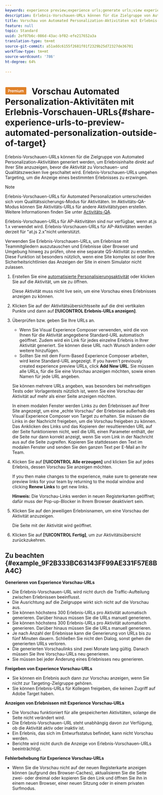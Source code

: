 ```yaml
---
keywords: experience preview;experience urls;generate urls;view experience urls
description: Erlebnis-Vorschauen-URLs können für die Zielgruppe von Automated Personalization-Aktivitäten generiert werden, um Erlebnisinhalte direkt auf Ihrer Site anzuzeigen, bevor die Aktivität zu Vorschauen- und Qualitätszwecken live geschaltet wird. Erlebnis-Vorschauen-URLs umgehen Targeting, um die Anzeige eines bestimmten Erlebnisses zu erzwingen.
title: Vorschau von Automated Personalization-Aktivitäten mit Erlebnis-Vorschauen-URLs
feature: null
topic: Standard
uuid: 2ef07b6c-086d-43ac-bf02-efe217652a3a
translation-type: tm+mt
source-git-commit: a51addc6155f2681f01f2329b25d72327de36701
workflow-type: tm+mt
source-wordcount: '786'
ht-degree: 64%

---
```



# ![PREMIUM](/help/assets/premium.png) Vorschau Automated Personalization-Aktivitäten mit Erlebnis-Vorschauen-URLs{#share-experience-urls-to-preview-automated-personalization-outside-of-target}

Erlebnis-Vorschauen-URLs können für die Zielgruppe von Automated Personalization-Aktivitäten generiert werden, um Erlebnisinhalte direkt auf Ihrer Site anzuzeigen, bevor die Aktivität zu Vorschauen- und Qualitätszwecken live geschaltet wird. Erlebnis-Vorschauen-URLs umgehen Targeting, um die Anzeige eines bestimmten Erlebnisses zu erzwingen.

>[!NOTE]
>
>Erlebnis-Vorschauen-URLs für Automated Personalization unterscheiden sich vom Qualitätssicherungs-Modus für Aktivitäten. Im Aktivitäts-QA-Modus können Sie Aktivitäts-URLs für andere Aktivitätstypen erstellen. Weitere Informationen finden Sie unter [Activitäts-QA](../../c-activities/c-activity-qa/activity-qa.md#concept_9329EF33DE7D41CA9815C8115DBC4E40).
>
>Erlebnis-Vorschauen-URLs für AP-Aktivitäten sind nur verfügbar, wenn at.js 1.x verwendet wird. Erlebnis-Vorschauen-URLs für AP-Aktivitäten werden derzeit für &quot;at.js 2.x&quot;nicht unterstützt.

Verwenden Sie Erlebnis-Vorschauen-URLs, um Erlebnisse mit Teammitgliedern auszutauschen und Erlebnisse über Browser und Umgebung hinweg zu prüfen, ohne eine separate QS-Aktivität zu erstellen. Diese Funktion ist besonders nützlich, wenn eine Site komplex ist oder Ihre Sicherheitsrichtlinien das Anzeigen der Site in einem Simulator nicht zulassen.

1. Erstellen Sie eine [automatisierte Personalisierungsaktivität](../../c-activities/t-automated-personalization/create-ap-activity.md#task_8AAF837796D74CF893CA2F88BA1491C9) oder klicken Sie auf die Aktivität, um sie zu öffnen.

   Diese Aktivität muss nicht live sein, um eine Vorschau eines Erlebnisses anzeigen zu können.
1. Klicken Sie auf der Aktivitätsübersichtsseite auf die drei vertikalen Punkte und dann auf **[!UICONTROL Erlebnis-URLs anzeigen]**.
1. Überprüfen bzw. geben Sie Ihre URLs an.

   * Wenn Sie Visual Experience Composer verwenden, wird die von Ihnen für die Aktivität angegebene Standard-URL automatisch geöffnet. Zudem wird ein Link für jedes einzelne Erlebnis in Ihrer Aktivität generiert. Sie können diese URL nach Wunsch ändern oder weitere hinzufügen.
   * Sollten Sie mit dem Form-Based Experience Composer arbeiten, wird keine Standard-URL angezeigt. If you haven&#39;t previously created experience preview URLs, click **Add New URL**. Sie müssen alle URLs, für die Sie eine Vorschau anzeigen möchten, sowie einen Namen für jede URL angeben.

   Sie können mehrere URLs angeben, was besonders bei mehrseitigen Tests oder Vorlagentests nützlich ist, wenn Sie eine Vorschau der Aktivität auf mehr als einer Seite anzeigen möchten.

   In einem modalen Fenster werden Links zu den Erlebnissen auf Ihrer Site angezeigt, um eine „echte Vorschau“ der Erlebnisse außerhalb des Visual Experience Composer von Target zu erhalten. Sie müssen die Links in der Nachricht freigeben, um die Vorschau freigeben zu können. Das Anklicken des Links und das Kopieren der resultierenden URL auf der Seite funktionieren nicht, weil die URL einen Parameter enthält, der die Seite nur dann korrekt anzeigt, wenn Sie vom Link in der Nachricht aus auf die Seite zugreifen. Kopieren Sie stattdessen den Text im modalen Fenster und senden Sie den ganzen Text per E-Mail an Ihr Team.
1. Klicken Sie auf **[!UICONTROL Alle erzeugen]** und klicken Sie auf jedes Erlebnis, dessen Vorschau Sie anzeigen möchten.

   If you then make changes to the experience, make sure to generate new preview links for your team by returning to the modal window and clicking **Renew Links** to get new links.

   **Hinweis:** Die Vorschau-Links werden in neuen Registerkarten geöffnet; dafür muss der Pop-up-Blocker in Ihrem Browser deaktiviert sein.

1. Klicken Sie auf den jeweiligen Erlebnisnamen, um eine Vorschau der Aktivität anzuzeigen.

   Die Seite mit der Aktivität wird geöffnet.
1. Klicken Sie auf **[!UICONTROL Fertig]**, um zur Aktivitätsübersicht zurückzukehren.

## Zu beachten {#example_9F2B333BC63143FF99AE331F57E8BA4C}

**Generieren von Experience Vorschau-URLs**

* Die Erlebnis-Vorschauen-URL wird nicht durch die Traffic-Aufteilung zwischen Erlebnissen beeinflusst.
* Die Ausrichtung auf die Zielgruppe wirkt sich nicht auf die Vorschau aus.
* Sie können höchstens 300 Erlebnis-URLs pro Aktivität automatisch generieren. Darüber hinaus müssen Sie die URLs manuell generieren.
* Sie können höchstens 300 Erlebnis-URLs pro Aktivität automatisch generieren. Darüber hinaus müssen Sie die URLs manuell generieren.
* Je nach Anzahl der Erlebnisse kann die Generierung von URLs bis zu fünf Minuten dauern. Schließen Sie nicht den Dialog, sonst gehen die generierten URLs verloren.
* Die generierten Vorschaulinks sind zwei Monate lang gültig. Danach müssen Sie Ihre Vorschau-URLs neu generieren.
* Sie müssen bei jeder Änderung eines Erlebnisses neu generieren.

**Freigeben von Experience Vorschau-URLs**

* Sie können ein Erlebnis auch dann zur Vorschau anzeigen, wenn Sie nicht zur Targeting-Zielgruppe gehören.
* Sie können Erlebnis-URLs für Kollegen freigeben, die keinen Zugriff auf Adobe Target haben.

**Anzeigen von Erlebnissen mit Experience Vorschau-URLs**

* Die Vorschau funktioniert für alle gespeicherten Aktivitäten, solange die Seite nicht verändert wird.
* Die Erlebnis-Vorschauen-URL steht unabhängig davon zur Verfügung, ob die Aktivität aktiv oder inaktiv ist.
* Ein Erlebnis, das sich im Entwurfsstatus befindet, kann nicht Vorschau werden.
* Berichte wird nicht durch die Anzeige von Erlebnis-Vorschauen-URLs beeinträchtigt.

**Fehlerbehebung für Experience Vorschau-URLs**

* Wenn Sie die Vorschau nicht auf der neuen Registerkarte anzeigen können (aufgrund des Browser-Caches), aktualisieren Sie die Seite zwei- oder dreimal oder kopieren Sie den Link und öffnen Sie ihn in einem neuen Browser, einer neuen Sitzung oder in einem privaten Surfmodus.
